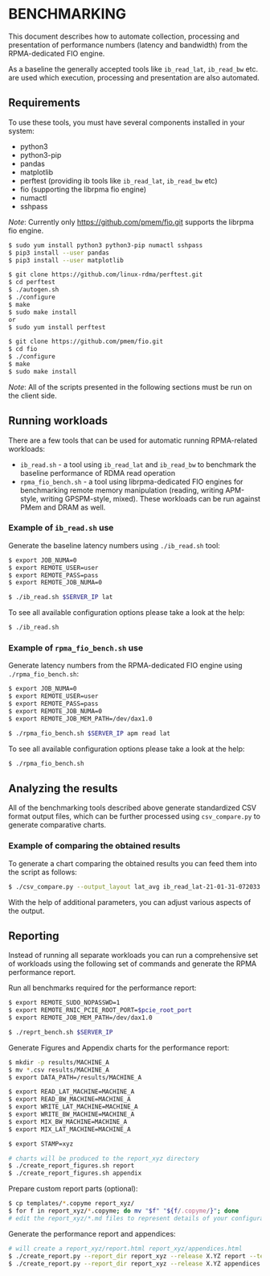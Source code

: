 # BENCHMARKING

This document describes how to automate collection, processing and presentation of performance numbers (latency and bandwidth) from the RPMA-dedicated FIO engine.

As a baseline the generally accepted tools like `ib_read_lat`, `ib_read_bw` etc. are used which execution, processing and presentation are also automated.

## Requirements

To use these tools, you must have several components installed in your system:
 - python3
 - python3-pip
 - pandas
 - matplotlib
 - perftest (providing ib tools like `ib_read_lat`, `ib_read_bw` etc)
 - fio (supporting the librpma fio engine)
 - numactl
 - sshpass

*Note*: Currently only https://github.com/pmem/fio.git supports the librpma fio engine.

```sh
$ sudo yum install python3 python3-pip numactl sshpass
$ pip3 install --user pandas
$ pip3 install --user matplotlib

$ git clone https://github.com/linux-rdma/perftest.git
$ cd perftest
$ ./autogen.sh
$ ./configure
$ make
$ sudo make install
or
$ sudo yum install perftest

$ git clone https://github.com/pmem/fio.git
$ cd fio
$ ./configure
$ make
$ sudo make install
```

*Note*: All of the scripts presented in the following sections must be run on the client side.

## Running workloads

There are a few tools that can be used for automatic running RPMA-related workloads:

- `ib_read.sh` - a tool using `ib_read_lat` and `ib_read_bw` to benchmark the baseline performance of RDMA read operation
- `rpma_fio_bench.sh` - a tool using librpma-dedicated FIO engines for benchmarking remote memory manipulation (reading, writing APM-style, writing GPSPM-style, mixed). These workloads can be run against PMem and DRAM as well.

### Example of `ib_read.sh` use

Generate the baseline latency numbers using `./ib_read.sh` tool:

```sh
$ export JOB_NUMA=0
$ export REMOTE_USER=user
$ export REMOTE_PASS=pass
$ export REMOTE_JOB_NUMA=0

$ ./ib_read.sh $SERVER_IP lat
```

To see all available configuration options please take a look at the help:

```sh
$ ./ib_read.sh
```

### Example of `rpma_fio_bench.sh` use

Generate latency numbers from the RPMA-dedicated FIO engine using `./rpma_fio_bench.sh`:

```sh
$ export JOB_NUMA=0
$ export REMOTE_USER=user
$ export REMOTE_PASS=pass
$ export REMOTE_JOB_NUMA=0
$ export REMOTE_JOB_MEM_PATH=/dev/dax1.0

$ ./rpma_fio_bench.sh $SERVER_IP apm read lat
```

To see all available configuration options please take a look at the help:

```sh
$ ./rpma_fio_bench.sh
```

## Analyzing the results

All of the benchmarking tools described above generate standardized CSV format output files, which can be further processed using `csv_compare.py` to generate comparative charts.

### Example of comparing the obtained results

To generate a chart comparing the obtained results you can feed them into the script as follows:

```sh
$ ./csv_compare.py --output_layout lat_avg ib_read_lat-21-01-31-072033.csv rpma_fio_apm_read_lat_th1_dp1_dev_dax1.0-21-01-31-073733.csv --output_with_tables
```

With the help of additional parameters, you can adjust various aspects of the output.

## Reporting

Instead of running all separate workloads you can run a comprehensive set of workloads using the following set of commands and generate the RPMA performance report.

Run all benchmarks required for the performance report:

```sh
$ export REMOTE_SUDO_NOPASSWD=1
$ export REMOTE_RNIC_PCIE_ROOT_PORT=$pcie_root_port
$ export REMOTE_JOB_MEM_PATH=/dev/dax1.0

$ ./reprt_bench.sh $SERVER_IP
```

Generate Figures and Appendix charts for the performance report:

```sh
$ mkdir -p results/MACHINE_A
$ mv *.csv results/MACHINE_A
$ export DATA_PATH=/results/MACHINE_A

$ export READ_LAT_MACHINE=MACHINE_A
$ export READ_BW_MACHINE=MACHINE_A
$ export WRITE_LAT_MACHINE=MACHINE_A
$ export WRITE_BW_MACHINE=MACHINE_A
$ export MIX_BW_MACHINE=MACHINE_A
$ export MIX_LAT_MACHINE=MACHINE_A

$ export STAMP=xyz

# charts will be produced to the report_xyz directory
$ ./create_report_figures.sh report
$ ./create_report_figures.sh appendix
```

Prepare custom report parts (optional):

```sh
$ cp templates/*.copyme report_xyz/
$ for f in report_xyz/*.copyme; do mv "$f" "${f/.copyme/}"; done
# edit the report_xyz/*.md files to represent details of your configuration
```

Generate the performance report and appendices:

```sh
# will create a report_xyz/report.html report_xyz/appendices.html
$ ./create_report.py --report_dir report_xyz --release X.YZ report --test_date "Now" --high_level_setup_figure ./setup.png
$ ./create_report.py --report_dir report_xyz --release X.YZ appendices
```
